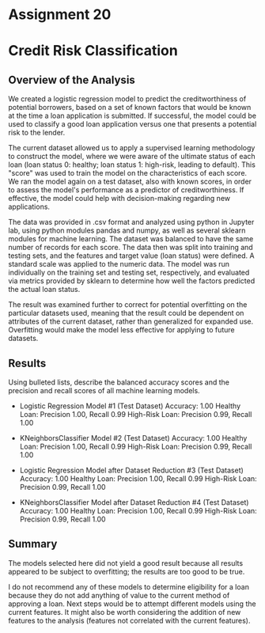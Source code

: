 # Assignment 20 
# Credit Risk Classification

## Overview of the Analysis

We created a logistic regression model to predict the creditworthiness of potential borrowers, based on a set of known factors that would be known at the time a loan application is submitted. If successful, the model could be used to classify a good loan application versus one that presents a potential risk to the lender.

The current dataset allowed us to apply a supervised learning methodology to construct the model, where we were aware of the ultimate status of each loan (loan status 0: healthy; loan status 1: high-risk, leading to default). This "score" was used to train the model on the characteristics of each score. We ran the model again on a test dataset, also with known scores, in order to assess the model's performance as a predictor of creditworthiness. If effective, the model could help with decision-making regarding new applications.

The data was provided in .csv format and analyzed using python in Jupyter lab, using python modules pandas and numpy, as well as several sklearn modules for machine learning. The dataset was balanced to have the same number of records for each score.  The data then was split into training and testing sets, and the features and target value (loan status) were defined. A standard scale was applied to the numeric data.  The model was run individually on the training set and testing set, respectively, and evaluated via metrics provided by sklearn to determine how well the factors predicted the actual loan status.

The result was examined further to correct for potential overfitting on the particular datasets used, meaning that the result could be dependent on attributes of the current dataset, rather than generalized for expanded use.  Overfitting would make the model less effective for applying to future datasets.

## Results

Using bulleted lists, describe the balanced accuracy scores and the precision and recall scores of all machine learning models.

* Logistic Regression Model #1
      (Test Dataset)
      Accuracy:  1.00
      Healthy Loan: Precision 1.00, Recall 0.99
      High-Risk Loan: Precision 0.99, Recall 1.00

* KNeighborsClassifier Model #2
      (Test Dataset)
      Accuracy:  1.00
      Healthy Loan: Precision 1.00, Recall 0.99
      High-Risk Loan: Precision 0.99, Recall 1.00

* Logistic Regression Model after Dataset Reduction #3
      (Test Dataset)
      Accuracy:  1.00
      Healthy Loan: Precision 1.00, Recall 0.99
      High-Risk Loan: Precision 0.99, Recall 1.00

* KNeighborsClassifier Model after Dataset Reduction #4
      (Test Dataset)
      Accuracy:  1.00
      Healthy Loan: Precision 1.00, Recall 0.99
      High-Risk Loan: Precision 0.99, Recall 1.00  
  

## Summary

The models selected here did not yield a good result because all results appeared to be subject to overfitting; the results are too good to be true.  

I do not recommend any of these models to determine eligibility for a loan because they do not add anything of value to the current method of approving a loan. Next steps would be to attempt different models using the current features.  It might also be worth considering the addition of new features to the analysis (features not correlated with the current features).